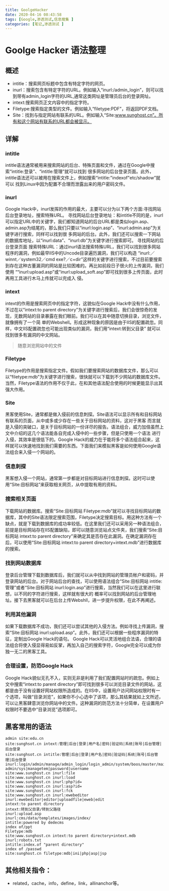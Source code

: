 ```yaml
---
title: GoolgeHacker
date: 2020-04-16 08:43:58
tags: [Google,渗透测试,信息搜集 ]
categories: [笔记,渗透测试 ]
---
```

# Goolge Hacker 语法整理
## 概述
* intitle：搜索网页标题中包含有特定字符的网页。
* inurl：搜索包含有特定字符的URL。例如输入“inurl:/admin_login”，则可以找到带有admin_login字符的URL,通常这类网址是管理员后台的登录网址。
* intext:搜索网页正文内容中的指定字符。
* Filetype:搜索指定类型的文件。例如输入“filetype:PDF”，将返回PDF文档。
* Site：找到与指定网站有联系的URL。例如输入“Site:www.sunghost.cn”。所有和这个网站有联系的URL都会被显示。
<!--more-->
## 详解
### intitle
intitle语法通常被用来搜索网站的后台、特殊页面和文件，通过在Google中搜索“intitle:登录”、“intitle:管理”就可以找到 很多网站的后台登录页面。此外，intitle语法还可以被用在搜索文件上，例如搜索“intitle:"indexof"etc/shadow”就可以 找到Linux中因为配置不合理而泄露出来的用户密码文件。
### inurl
Google Hack中，inurl发挥的作用的最大，主要可以分为以下两个方面:寻找网站后台登录地址，搜索特殊URL。
寻找网站后台登录地址：和intitle不同的是，inurl可以指定URL中的关键字，我们都知道网站的后台URL都是类似login.asp、 admin.asp为结尾的，那么我们只要以“inurl:login.asp”、“inurl:admin.asp”为关键字进行搜索，同样可以找到很 多网站的后台。此外，我们还可以搜索一下网站的数据库地址，以“inurl:data”、“inurl:db”为关键字进行搜索即可。
寻找网站的后台登录页面
搜索特殊URL：通过inurl语法搜索特殊URL，我们可以找到很多网站程序的漏洞，例如最早IIS中的Uncode目录遍历漏洞，我们可以构造 “inurl:／winnt／system32／cmd exe?／c+dir”这样的关键字进行搜索，不过目前要搜索到存在这种古董漏洞的网站是比较困难的。再比如前段日子很火的上传漏洞，我们使用 ““inurl:upload.asp”或“inurl:upload_soft.asp”即可找到很多上传页面，此时再用工具进行木马上传就可以完成入 侵。
### intext
intext的作用是搜索网页中的指定字符，这貌似在Google Hack中没有什么作用，不过在以“intext:to parent directory”为关键字进行搜索后，我们会很惊奇的发现，无数网站的目录暴露在我们眼前。我们可以在其中随意切换目录，浏览文件，就像拥有了一个简 单的Webshell。形成这种现象的原因是由于IIS的配置疏忽。同样，中文IIS配置疏忽也可能出现类似的漏洞，我们用“intext:转到父目录” 就可以找到很多有漏洞的中文网站。

> 随意浏览网站中的文件

### Filetype
Filetype的作用是搜索指定文件。假如我们要搜索网站的数据库文件，那么可以以“filetype:mdb”为关键字进行搜索，很快就可以下载到不少网站的数据库文件。当然，Filetype语法的作用不仅于此，在和其他语法配合使用的时候更能显示出其强大作用。
### Site
黑客使用Site，通常都是做入侵前的信息刺探。Site语法可以显示所有和目标网站有联系的页面，从中或多或少存在一些关于目标网站的资料，这对于黑客 而言就是入侵的突破口，是关于目标网站的一份详尽的报告。语法组合，威力加倍虽然上文中介绍的这几个语法能各自完成入侵中的一些步骤，但是只使用一个语法 进行入侵，其效率是很低下的。Google Hack的威力在于能将多个语法组合起来，这样就可以快速地找到我们需要的东西。下面我们来模拟黑客是如何使用Google语法组合来入侵一个网站的。
### 信息刺探
黑客想入侵一个网站，通常第一步都是对目标网站进行信息刺探。这时可以使用“Site:目标网站”来获取相关网页，从中提取有用的资料。
### 搜索相关页面
下载网站的数据库。搜索“Site:目标网站 Filetype:mdb”就可以寻找目标网站的数据库，其中的Site语法限定搜索范围，Filetype决定搜索目标。用这种方法有一个缺点，就是下载到数据库的成功率较低。在这里我们还可以采用另一种语法组合，前提是目标网站存在IIS配置缺陷，即可以随意浏览站点文件夹，我们搜索“Site:目标网站 intext:to parent directory”来确定其是否存在此漏洞。在确定漏洞存在后，可以使用“Site:目标网站 intext:to parent directory+intext.mdb”进行数据库的搜索。

### 找到网站数据库
登录后台管理下载到数据库后，我们就可以从中找到网站的管理员帐户和密码，并登录网站的后台。对于网站后台的查找，可以使用语法组合“Site:目标网站 intitle:管理”或者“Site:目标网站 inurl:login.asp”进行搜索，当然我们可以在这里进行联想，以不同的字符进行搜索，这样就有很大的
概率可以找到网站的后台管理地址。接下去黑客就可以在后台上传Webshll，进一步提升权限，在此不再阐述。

### 利用其他漏洞
如果下载数据库不成功，我们还可以尝试其他的入侵方法。例如寻找上传漏洞，搜索“Site:目标网站 inurl:upload.asp”。此外，我们还可以根据一些程序漏洞的特征，定制出Google Hack的语句。
Google Hack可以灵活地组合法语，合理的语法组合将使入侵显得易如反掌，再加入自己的搜索字符，Google完全可以成为你独一无二的黑客工具。

### 合理设置，防范Google Hack
Google Hack貌似无孔不入，实则无非是利用了我们配置网站时的疏忽。例如上文中搜索“intext:to parent directory”即可找到很多可以浏览目录文件的网站，这都是由于没有设置好网站权限所造成的。在IIS中，设置用户访问网站权限时有一个选项，叫做“目录浏览”，如果你不小心选中了该项，那么其结果就如上文所述，可以让黑客肆意浏览你网站中的文件。这种漏洞的防范方法十分简单，在设置用户权限时不要选中“目录浏览”选项即可。


## 黑客常用的语法 
```
admin site:edu.cn
site:sunghsot.cn intext:管理|后台|登录|用户名|密码|验证码|系统|账号|后台管理|后台登录
site:sunghsot.cn intitle:管理|后台|登录|用户名|密码|验证码|系统|账号|后台管理|后台登录
inurl:login/admin/manage/admin_login/login_admin/system/boos/master/main/cms/wp-admin/sys|managetem|password|username
site:www.sunghost.cn inurl:file
site:www.sunghost.cn inurl:load
site:www.sunghost.cn inurl:php?id=
site:www.sunghost.cn inurl:asp?id=
site:www.sunghost.cn inurl:fck
site:www.sunghost.cn inurl:ewebeditor
inurl:ewebeditor|editor|uploadfile|eweb|edit
intext:to parent directory
intext:转到父目录/转到父路径
inurl:upload.asp
inurl:cms/data/templates/images/index/
intitle:powered by dedecms
index of/ppt
Filetype:mdb
site:www.sunghost.cn intext:to parent directory+intext.mdb
inurl:robots.txt 
intitle:index.of "parent directory"  
index of /passwd
site:sunghost.cn filetype:mdb|ini|php|asp|jsp 
```
## 其他相关指令：
* related，cache，info，define，link，allinanchor等。 

